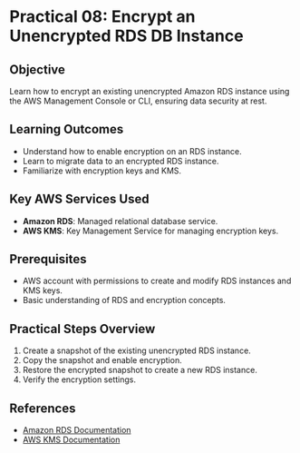 # Practical 08: Encrypt an Unencrypted RDS DB Instance

## Objective
Learn how to encrypt an existing unencrypted Amazon RDS instance using the AWS Management Console or CLI, ensuring data security at rest.

## Learning Outcomes
- Understand how to enable encryption on an RDS instance.
- Learn to migrate data to an encrypted RDS instance.
- Familiarize with encryption keys and KMS.

## Key AWS Services Used
- **Amazon RDS**: Managed relational database service.
- **AWS KMS**: Key Management Service for managing encryption keys.

## Prerequisites
- AWS account with permissions to create and modify RDS instances and KMS keys.
- Basic understanding of RDS and encryption concepts.

## Practical Steps Overview
1. Create a snapshot of the existing unencrypted RDS instance.
2. Copy the snapshot and enable encryption.
3. Restore the encrypted snapshot to create a new RDS instance.
4. Verify the encryption settings.

## References
- [Amazon RDS Documentation](https://docs.aws.amazon.com/AmazonRDS/latest/UserGuide/Welcome.html)
- [AWS KMS Documentation](https://docs.aws.amazon.com/kms/latest/developerguide/overview.html)
